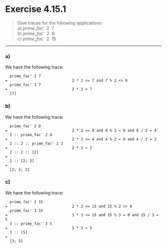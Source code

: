 # Exercise 4.15.1

> Give traces for the following applications:  
> a) $\mathit{prime\_fac}' \enspace 2 \enspace 7$  
> b) $\mathit{prime\_fac}' \enspace 2 \enspace 8$  
> c) $\mathit{prime\_fac}' \enspace 2 \enspace 15$

---

### a)

We have the following trace:
```text
  prime_fac' 2 7
=                             2 * 2 <= 7 and 7 % 2 <> 0
  prime_fac' 3 7
=                             3 * 3 > 7
  [7]
```

### b)

We have the following trace:
```text
  prime_fac' 2 8
=                             2 * 2 <= 8 and 8 % 2 = 0 and 8 / 2 = 4
  2 :: prime_fac' 2 4
=                             2 * 2 <= 4 and 4 % 2 = 0 and 4 / 2 = 2
  2 :: 2 :: prime_fac' 2 2
=                             2 * 2 > 2
  2 :: 2 :: [2]
=
  2 :: [2; 2]
=
  [2; 2; 2]
```

### c)

We have the following trace:
```text
  prime_fac' 2 15
=                             2 * 2 <= 15 and 15 % 2 <> 0
  prime_fac' 3 15
=                             3 * 3 <= 15 and 15 % 3 = 0 and 15 / 3 = 5
  3 :: prime_fac' 3 5
=                             3 * 3 > 5
  3 :: [5]
=
  [3; 5]
```
